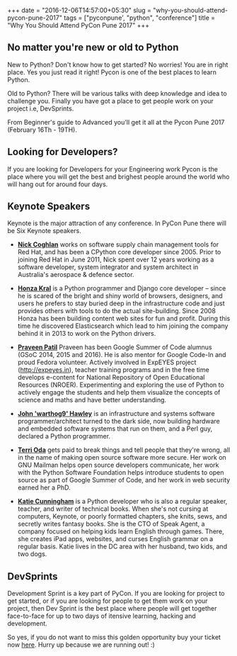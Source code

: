 +++
date = "2016-12-06T14:57:00+05:30"
slug = "why-you-should-attend-pycon-pune-2017"
tags = ["pyconpune', "python", "conference"]
title = "Why You Should Attend PyCon Pune 2017"
+++

## No matter you're new or old to Python

New to Python? Don't know how to get started? No worries! You are in right place.
Yes you just read it right! Pycon is one of the best places to learn Python.

Old to Python? There will be various talks with deep knowledge and idea to challenge you.
Finally you have got a place to get people work on your project i.e, DevSprints.

From Beginner's guide to Advanced you'll get it all at the Pycon Pune 2017 (February 16Th - 19TH).

## Looking for Developers?

If you are looking for Developers for your Engineering work Pycon is the place where you will get the best and brighest people around the world who will hang out for around four days.

## Keynote Speakers

Keynote is the major attraction of any conference. In PyCon Pune there will be Six Keynote speakers.

- **[Nick Coghlan](https://twitter.com/ncoghlan_dev)** works on software supply chain management tools for Red Hat, and has been a CPython core developer since 2005. Prior to joining Red Hat in June 2011, Nick spent over 12 years working as a software developer, system integrator and system architect in Australia's aerospace & defence sector.

- **[Honza Kral](https://twitter.com/HonzaKral)** is a Python programmer and Django core developer – since he is scared of the bright and shiny world of browsers, designers, and users he prefers to stay buried deep in the infrastructure code and just provides others with tools to do the actual site-building. Since 2008 Honza has been building content web sites for fun and profit. During this time he discovered Elasticsearch which lead to him joining the company behind it in 2013 to work on the Python drivers.

- **[Praveen Patil](https://twitter.com/_gnovi)** Praveen has been Google Summer of Code alumnus (GSoC 2014, 2015 and 2016). He is also mentor for Google Code-In and proud Fedora volunteer. Actively involved in ExpEYES project (http://expeyes.in), teacher training programs and in the free time develops e-content for National Repository of Open Educational Resources (NROER). Experimenting and exploring the use of Python to actively engage the students and help them visualize the concepts of science and maths and have better understanding.

- **[John 'warthog9' Hawley](https://twitter.com/warty)** is an infrastructure and systems software programmer/architect turned to the dark side, now building hardware and embedded software systems that run on them, and a Perl guy, declared a Python programmer.

- **[Terri Oda](https://twitter.com/terriko)** gets paid to break things and tell people that they're wrong, all in the name of making open source software more secure. Her work on GNU Mailman helps open source developers communicate, her work with the Python Software Foundation helps introduce students to open source as part of Google Summer of Code, and her work in web security earned her a PhD.

- **[Katie Cunningham](https://twitter.com/kcunning)** is a Python developer who is also a regular speaker, teacher, and writer of technical books. When she's not cursing at computers, Keynote, or poorly formatted chapters, she knits, sews, and secretly writes fantasy books. She is the CTO of Speak Agent, a company focused on helping kids learn English through games. There, she creates iPad apps, websites, and curses English grammar on a regular basis. Katie lives in the DC area with her husband, two kids, and two dogs.

## DevSprints

Development Sprint is a key part of PyCon. If you are looking for project to get started, or if you are looking for people to get them work on your project, then Dev Sprint is the best place where people will get together face-to-face for up to two days of itensive learning, hacking and development.


So yes, if you do not want to miss this golden opportunity buy your ticket now [here](https://pune.pycon.org/registration). Hurry up because we are running out! :)
